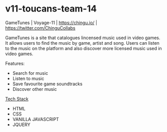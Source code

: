 # v11-toucans-team-14

GameTunes | Voyage-11 | https://chingu.io/ | https://twitter.com/ChinguCollabs

GameTunes is a site that catalogues lincensed music used in video games. It allows users to find the music by game, artist and song. Users can listen to the music on the platform and also discover more licensed music used in video games.

Features:

* Search for music
* Listen to music
* Save favourite game soundtracks
* Discover other music

<u>Tech Stack</u>

* HTML
* CSS
* VANILLA JAVASCRIPT
* JQUERY
